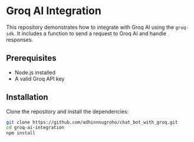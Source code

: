# Groq AI Integration

This repository demonstrates how to integrate with Groq AI using the `groq-sdk`. It includes a function to send a request to Groq AI and handle responses.

## Prerequisites

- Node.js installed
- A valid Groq API key

## Installation

Clone the repository and install the dependencies:

```bash
git clone https://github.com/adhinnnugroho/chat_bot_with_groq.git
cd groq-ai-integration
npm install
